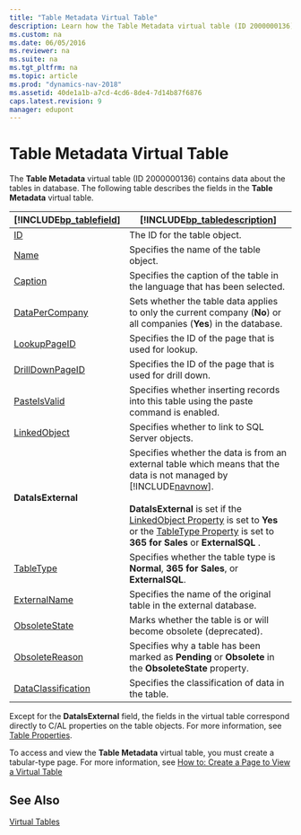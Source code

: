 ```yaml
---
title: "Table Metadata Virtual Table"
description: Learn how the Table Metadata virtual table (ID 2000000136) contains data about the tables in database.
ms.custom: na
ms.date: 06/05/2016
ms.reviewer: na
ms.suite: na
ms.tgt_pltfrm: na
ms.topic: article
ms.prod: "dynamics-nav-2018"
ms.assetid: 40de1a1b-a7cd-4cd6-8de4-7d14b87f6876
caps.latest.revision: 9
manager: edupont
---
```

# Table Metadata Virtual Table
The **Table Metadata** virtual table \(ID 2000000136\) contains data about the tables in database. The following table describes the fields in the **Table Metadata** virtual table.  


| [!INCLUDE[bp_tablefield](includes/bp_tablefield_md.md)] |                                                                                                                                               [!INCLUDE[bp_tabledescription](includes/bp_tabledescription_md.md)]                                                                                                                                                |
|---------------------------------------------------------|------------------------------------------------------------------------------------------------------------------------------------------------------------------------------------------------------------------------------------------------------------------------------------------------------------------------------------------------------------------|
|                  [ID](ID-Property.md)                   |                                                                                                                                                                   The ID for the table object.                                                                                                                                                                   |
|                [Name](Name-Property.md)                 |                                                                                                                                                             Specifies the name of the table object.                                                                                                                                                              |
|             [Caption](Caption-Property.md)              |                                                                                                                                            Specifies the caption of the table in the language that has been selected.                                                                                                                                            |
|      [DataPerCompany](DataPerCompany-Property.md)       |                                                                                                                     Sets whether the table data applies to only the current company \(**No**\) or all companies \(**Yes**\) in the database.                                                                                                                     |
|        [LookupPageID](LookupPageID-Property.md)         |                                                                                                                                                      Specifies the ID of the page that is used for lookup.                                                                                                                                                       |
|     [DrillDownPageID](DrillDownPageID-Property.md)      |                                                                                                                                                    Specifies the ID of the page that is used for drill down.                                                                                                                                                     |
|        [PasteIsValid](PasteIsValid-Property.md)         |                                                                                                                                     Specifies whether inserting records into this table using the paste command is enabled.                                                                                                                                      |
|        [LinkedObject](LinkedObject-Property.md)         |                                                                                                                                                         Specifies whether to link to SQL Server objects.                                                                                                                                                         |
|                   **DataIsExternal**                    | Specifies whether the data is from an external table which means that the data is not managed by [!INCLUDE[navnow](includes/navnow_md.md)].<br /><br /> **DataIsExternal** is set if the [LinkedObject Property](LinkedObject-Property.md) is set to **Yes** or the [TableType Property](TableType-Property.md) is set to **365 for Sales** or **ExternalSQL** . |
|           [TableType](TableType-Property.md)            |                                                                                                                                      Specifies whether the table type is **Normal**, **365 for Sales**, or **ExternalSQL**.                                                                                                                                      |
|        [ExternalName](externalname-property.md)         |                                                                                                                                                Specifies the name of the original table in the external database.                                                                                                                                                |
|       [ObsoleteState](obsoletestate-property.md)        |                                                                                                                                                 Marks whether the table is or will become obsolete (deprecated).                                                                                                                                                 |
|      [ObsoleteReason](obsoletereason-property.md)       |                                                                                                                             Specifies why a table has been marked as **Pending** or **Obsolete** in the **ObsoleteState** property.                                                                                                                              |
|  [DataClassification](dataclassification-Property.md)   |                                                                                                                                                        Specifies the classification of data in the table.                                                                                                                                                        |

Except for the **DataIsExternal** field, the fields in the virtual table correspond directly to C/AL properties on the table objects. For more information, see [Table Properties](Table-Properties.md).  

 To access and view the **Table Metadata** virtual table, you must create a tabular-type page. For more information, see [How to: Create a Page to View a Virtual Table](How-to--Create-a-Page-to-View-a-Virtual-Table.md)  

## See Also  
 [Virtual Tables](Virtual-Tables.md)
